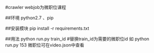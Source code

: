 #crawler
webjob为微职位课程

##环境
python2.7 、pip

##安装模块
pip install -r requirements.txt

##用法
python run.py train_id  #替换train_id为需要的微职位id
如 python run.py 153
微职位可在video.json中查看
